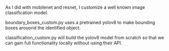 As I did with mobilenet and resnet, I customize a well known image classification model. 

boundary_boxes_custom.py uses a pretrained yolov8 to make bounding boxes arouond the identified object.

classification_custom.py will build the yolov8 model from scratch so that we can gain full functionality locally without using their API.
